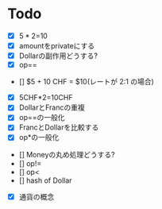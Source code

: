 # Todo

* [x] $5*2=$10
* [x] amountをprivateにする
* [x] Dollarの副作用どうする?
* [x] op==
* [] $5 + 10 CHF = $10(レートが 2:1 の場合)
* [x] 5CHF*2=10CHF
* [x] DollarとFrancの重複
* [x] op==の一般化
* [x] FrancとDollarを比較する
* [x] op*の一般化
* [] Moneyの丸め処理どうする?
* [] op!=
* [] op<
* [] hash of Dollar
* [x] 通貨の概念
